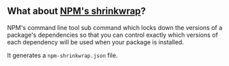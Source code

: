 ## What about [NPM's shrinkwrap](https://docs.npmjs.com/cli/shrinkwrap)?

NPM's command line tool sub command which locks down the versions of a package's dependencies so that you can control exactly which versions of each dependency will be used when your package is installed.

It generates a `npm-shrinkwrap.json` file.